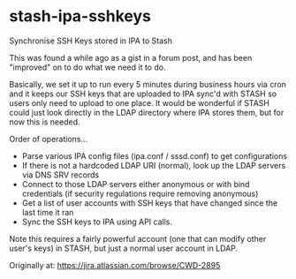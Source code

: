 stash-ipa-sshkeys
=================

Synchronise SSH Keys stored in IPA to Stash

This was found a while ago as a gist in a forum post, and has been "improved" on to do what we need it to do.

Basically, we set it up to run every 5 minutes during business hours via cron and it keeps our SSH keys that
are uploaded to IPA sync'd with STASH so users only need to upload to one place. It would be wonderful if STASH
could just look directly in the LDAP directory where IPA stores them, but for now this is needed.

Order of operations...
* Parse various IPA config files (ipa.conf / sssd.conf) to get configurations
* If there is not a hardcoded LDAP URI (normal), look up the LDAP servers via DNS SRV records
* Connect to those LDAP servers either anonymous or with bind credentials (if security regulations require removing anonymous)
* Get a list of user accounts with SSH keys that have changed since the last time it ran
* Sync the SSH keys to IPA using API calls.

Note this requires a fairly powerful account (one that can modify other user's keys) in STASH, but just a normal user
account in LDAP.

Originally at: https://jira.atlassian.com/browse/CWD-2895
